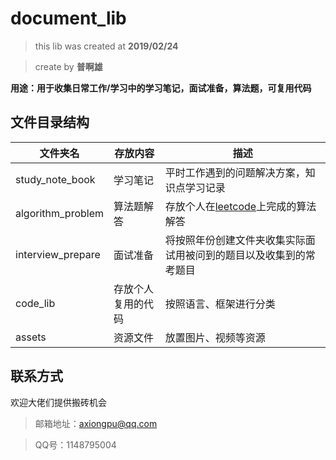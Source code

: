 # document_lib

> this lib was created at **2019/02/24**

> create by **普啊雄**

**用途：用于收集日常工作/学习中的学习笔记，面试准备，算法题，可复用代码**
## 文件目录结构
文件夹名 | 存放内容 | 描述
---|---|---
study_note_book | 学习笔记 | 平时工作遇到的问题解决方案，知识点学习记录
algorithm_problem | 算法题解答| 存放个人在[leetcode](https://leetcode-cn.com/problemset/all/)上完成的算法解答
interview_prepare | 面试准备| 将按照年份创建文件夹收集实际面试用被问到的题目以及收集到的常考题目
code_lib | 存放个人复用的代码| 按照语言、框架进行分类
assets | 资源文件| 放置图片、视频等资源

## 联系方式
欢迎大佬们提供搬砖机会
> 邮箱地址：axiongpu@qq.com

> QQ号：1148795004